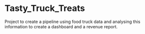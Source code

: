 # Tasty_Truck_Treats
Project to create a pipeline using food truck data and analysing this information to create a dashboard and a revenue report.
